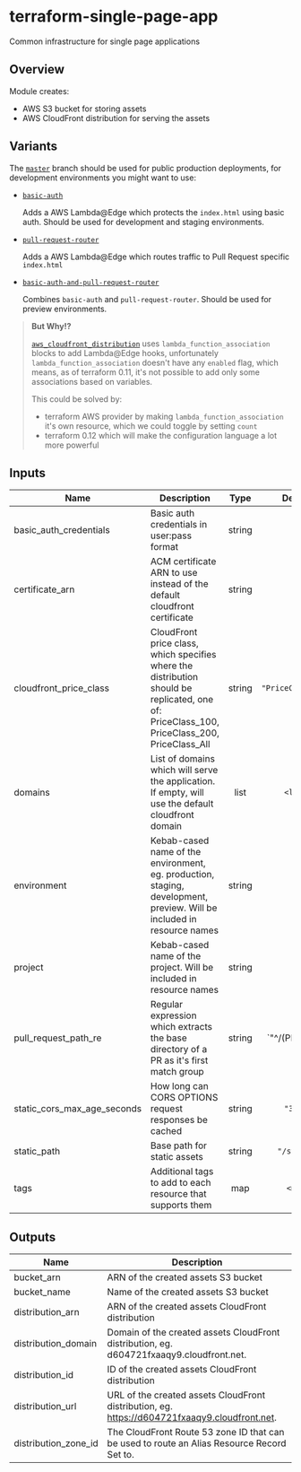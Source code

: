 # terraform-single-page-app

Common infrastructure for single page applications

## Overview

Module creates:

- AWS S3 bucket for storing assets
- AWS CloudFront distribution for serving the assets

## Variants

The [`master`](https://github.com/codequest-eu/terraform-single-page-app/tree/master) branch should be used for public production deployments, for development environments you might want to use:

- [`basic-auth`](https://github.com/codequest-eu/terraform-single-page-app/tree/basic-auth)

  Adds a AWS Lambda@Edge which protects the `index.html` using basic auth.
  Should be used for development and staging environments.

- [`pull-request-router`](https://github.com/codequest-eu/terraform-single-page-app/tree/pull-request-router)

  Adds a AWS Lambda@Edge which routes traffic to Pull Request specific `index.html`

- [`basic-auth-and-pull-request-router`](https://github.com/codequest-eu/terraform-single-page-app/tree/basic-auth-and-pull-request-router)

  Combines `basic-auth` and `pull-request-router`. Should be used for preview environments.

> **But Why!?**
> 
> [`aws_cloudfront_distribution`](https://www.terraform.io/docs/providers/aws/r/cloudfront_distribution.html) uses `lambda_function_association` blocks to add Lambda@Edge hooks, unfortunately `lambda_function_association` doesn't have any `enabled` flag, which means, as of terraform 0.11, it's not possible to add only some associations based on variables. 
> 
> This could be solved by:
> - terraform AWS provider by making `lambda_function_association` it's own resource, which we could toggle by setting `count`
> - terraform 0.12 which will make the configuration language a lot more powerful

## Inputs

| Name                            | Description                                                                                                                                 |  Type  |       Default        | Required |
| ------------------------------- | ------------------------------------------------------------------------------------------------------------------------------------------- | :----: | :------------------: | :------: |
| basic\_auth\_credentials        | Basic auth credentials in user:pass format                                                                                                  | string |         n/a          |   yes    |
| certificate\_arn                | ACM certificate ARN to use instead of the default cloudfront certificate                                                                    | string |         `""`         |    no    |
| cloudfront\_price\_class        | CloudFront price class, which specifies where the distribution should be replicated, one of: PriceClass_100, PriceClass_200, PriceClass_All | string |  `"PriceClass_100"`  |    no    |
| domains                         | List of domains which will serve the application. If empty, will use the default cloudfront domain                                          |  list  |       `<list>`       |    no    |
| environment                     | Kebab-cased name of the environment, eg. production, staging, development, preview. Will be included in resource names                      | string |         n/a          |   yes    |
| project                         | Kebab-cased name of the project. Will be included in resource names                                                                         | string |         n/a          |   yes    |
| pull\_request\_path\_re         | Regular expression which extracts the base directory of a PR as it's first match group                                                      | string | `"^/(PR-\\d+)($|/)"` |    no    |
| static\_cors\_max\_age\_seconds | How long can CORS OPTIONS request responses be cached                                                                                       | string |       `"3600"`       |    no    |
| static\_path                    | Base path for static assets                                                                                                                 | string |     `"/static"`      |    no    |
| tags                            | Additional tags to add to each resource that supports them                                                                                  |  map   |       `<map>`        |    no    |

## Outputs

| Name                   | Description                                                                                   |
| ---------------------- | --------------------------------------------------------------------------------------------- |
| bucket\_arn            | ARN of the created assets S3 bucket                                                           |
| bucket\_name           | Name of the created assets S3 bucket                                                          |
| distribution\_arn      | ARN of the created assets CloudFront distribution                                             |
| distribution\_domain   | Domain of the created assets CloudFront distribution, eg. d604721fxaaqy9.cloudfront.net.      |
| distribution\_id       | ID of the created assets CloudFront distribution                                              |
| distribution\_url      | URL of the created assets CloudFront distribution, eg. https://d604721fxaaqy9.cloudfront.net. |
| distribution\_zone\_id | The CloudFront Route 53 zone ID that can be used to route an Alias Resource Record Set to.    |

